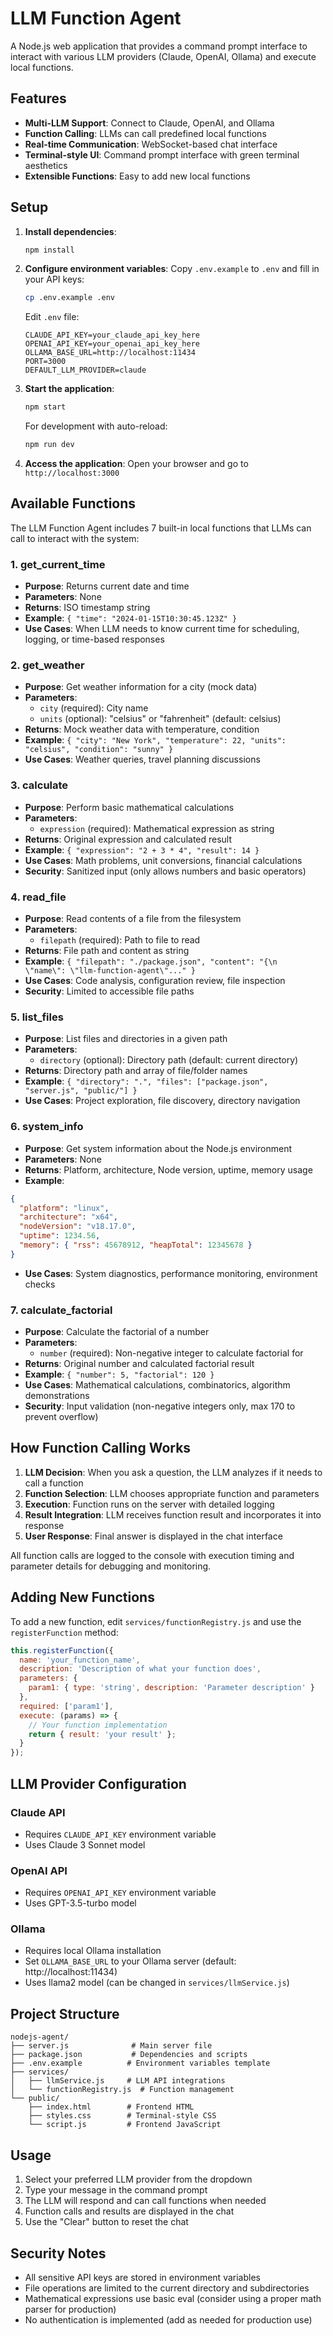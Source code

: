 # LLM Function Agent

A Node.js web application that provides a command prompt interface to interact with various LLM providers (Claude, OpenAI, Ollama) and execute local functions.

## Features

- **Multi-LLM Support**: Connect to Claude, OpenAI, and Ollama
- **Function Calling**: LLMs can call predefined local functions
- **Real-time Communication**: WebSocket-based chat interface
- **Terminal-style UI**: Command prompt interface with green terminal aesthetics
- **Extensible Functions**: Easy to add new local functions

## Setup

1. **Install dependencies**:
   ```bash
   npm install
   ```

2. **Configure environment variables**:
   Copy `.env.example` to `.env` and fill in your API keys:
   ```bash
   cp .env.example .env
   ```

   Edit `.env` file:
   ```
   CLAUDE_API_KEY=your_claude_api_key_here
   OPENAI_API_KEY=your_openai_api_key_here
   OLLAMA_BASE_URL=http://localhost:11434
   PORT=3000
   DEFAULT_LLM_PROVIDER=claude
   ```

3. **Start the application**:
   ```bash
   npm start
   ```
   
   For development with auto-reload:
   ```bash
   npm run dev
   ```

4. **Access the application**:
   Open your browser and go to `http://localhost:3000`

## Available Functions

The LLM Function Agent includes 7 built-in local functions that LLMs can call to interact with the system:

### 1. **get_current_time**
- **Purpose**: Returns current date and time
- **Parameters**: None
- **Returns**: ISO timestamp string
- **Example**: `{ "time": "2024-01-15T10:30:45.123Z" }`
- **Use Cases**: When LLM needs to know current time for scheduling, logging, or time-based responses

### 2. **get_weather**
- **Purpose**: Get weather information for a city (mock data)
- **Parameters**: 
  - `city` (required): City name
  - `units` (optional): "celsius" or "fahrenheit" (default: celsius)
- **Returns**: Mock weather data with temperature, condition
- **Example**: `{ "city": "New York", "temperature": 22, "units": "celsius", "condition": "sunny" }`
- **Use Cases**: Weather queries, travel planning discussions

### 3. **calculate**
- **Purpose**: Perform basic mathematical calculations
- **Parameters**: 
  - `expression` (required): Mathematical expression as string
- **Returns**: Original expression and calculated result
- **Example**: `{ "expression": "2 + 3 * 4", "result": 14 }`
- **Use Cases**: Math problems, unit conversions, financial calculations
- **Security**: Sanitized input (only allows numbers and basic operators)

### 4. **read_file**
- **Purpose**: Read contents of a file from the filesystem
- **Parameters**: 
  - `filepath` (required): Path to file to read
- **Returns**: File path and content as string
- **Example**: `{ "filepath": "./package.json", "content": "{\n  \"name\": \"llm-function-agent\"..." }`
- **Use Cases**: Code analysis, configuration review, file inspection
- **Security**: Limited to accessible file paths

### 5. **list_files**
- **Purpose**: List files and directories in a given path
- **Parameters**: 
  - `directory` (optional): Directory path (default: current directory)
- **Returns**: Directory path and array of file/folder names
- **Example**: `{ "directory": ".", "files": ["package.json", "server.js", "public/"] }`
- **Use Cases**: Project exploration, file discovery, directory navigation

### 6. **system_info**
- **Purpose**: Get system information about the Node.js environment
- **Parameters**: None
- **Returns**: Platform, architecture, Node version, uptime, memory usage
- **Example**: 
```json
{
  "platform": "linux",
  "architecture": "x64", 
  "nodeVersion": "v18.17.0",
  "uptime": 1234.56,
  "memory": { "rss": 45678912, "heapTotal": 12345678 }
}
```
- **Use Cases**: System diagnostics, performance monitoring, environment checks

### 7. **calculate_factorial**
- **Purpose**: Calculate the factorial of a number
- **Parameters**: 
  - `number` (required): Non-negative integer to calculate factorial for
- **Returns**: Original number and calculated factorial result
- **Example**: `{ "number": 5, "factorial": 120 }`
- **Use Cases**: Mathematical calculations, combinatorics, algorithm demonstrations
- **Security**: Input validation (non-negative integers only, max 170 to prevent overflow)

## How Function Calling Works

1. **LLM Decision**: When you ask a question, the LLM analyzes if it needs to call a function
2. **Function Selection**: LLM chooses appropriate function and parameters
3. **Execution**: Function runs on the server with detailed logging
4. **Result Integration**: LLM receives function result and incorporates it into response
5. **User Response**: Final answer is displayed in the chat interface

All function calls are logged to the console with execution timing and parameter details for debugging and monitoring.

## Adding New Functions

To add a new function, edit `services/functionRegistry.js` and use the `registerFunction` method:

```javascript
this.registerFunction({
  name: 'your_function_name',
  description: 'Description of what your function does',
  parameters: {
    param1: { type: 'string', description: 'Parameter description' }
  },
  required: ['param1'],
  execute: (params) => {
    // Your function implementation
    return { result: 'your result' };
  }
});
```

## LLM Provider Configuration

### Claude API
- Requires `CLAUDE_API_KEY` environment variable
- Uses Claude 3 Sonnet model

### OpenAI API
- Requires `OPENAI_API_KEY` environment variable
- Uses GPT-3.5-turbo model

### Ollama
- Requires local Ollama installation
- Set `OLLAMA_BASE_URL` to your Ollama server (default: http://localhost:11434)
- Uses llama2 model (can be changed in `services/llmService.js`)

## Project Structure

```
nodejs-agent/
├── server.js              # Main server file
├── package.json           # Dependencies and scripts
├── .env.example          # Environment variables template
├── services/
│   ├── llmService.js     # LLM API integrations
│   └── functionRegistry.js  # Function management
└── public/
    ├── index.html        # Frontend HTML
    ├── styles.css        # Terminal-style CSS
    └── script.js         # Frontend JavaScript
```

## Usage

1. Select your preferred LLM provider from the dropdown
2. Type your message in the command prompt
3. The LLM will respond and can call functions when needed
4. Function calls and results are displayed in the chat
5. Use the "Clear" button to reset the chat

## Security Notes

- All sensitive API keys are stored in environment variables
- File operations are limited to the current directory and subdirectories
- Mathematical expressions use basic eval (consider using a proper math parser for production)
- No authentication is implemented (add as needed for production use)